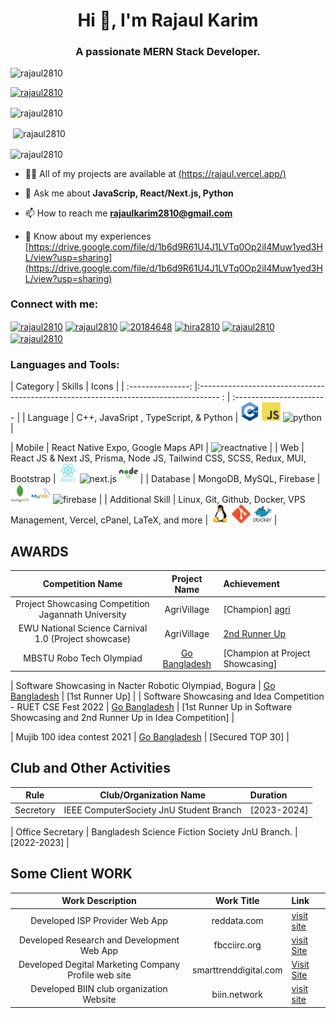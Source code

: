 <h1 align="center">Hi 👋, I'm Rajaul Karim</h1>
<h3 align="center">A passionate MERN Stack Developer.</h3>
<p align="left"> <img src="https://komarev.com/ghpvc/?username=rajaul2810&label=Profile%20views&color=0e75b6&style=flat" alt="rajaul2810" /> </p>

<p align="left"> <a href="https://github.com/ryo-ma/github-profile-trophy"><img src="https://github-profile-trophy.vercel.app/?username=rajaul2810" alt="rajaul2810" /></a> </p>

<p><img align="center" src="https://github-readme-stats.vercel.app/api/top-langs?username=rajaul2810&show_icons=true&locale=en&layout=compact" alt="rajaul2810" /></p> 
<p>&nbsp;<img align="center" src="https://github-readme-stats.vercel.app/api?username=rajaul2810&show_icons=true&locale=en" alt="rajaul2810" /></p> 
<p><img align="center" src="https://github-readme-streak-stats.herokuapp.com/?user=rajaul2810&" alt="rajaul2810" /></p>

- 👨‍💻 All of my projects are available at [(https://rajaul.vercel.app/)](https://rajaul.vercel.app/)

- 💬 Ask me about **JavaScrip, React/Next.js, Python**

- 📫 How to reach me **rajaulkarim2810@gmail.com**

- 📄 Know about my experiences [https://drive.google.com/file/d/1b6d9R61U4J1LVTq0Op2iI4Muw1yed3HL/view?usp=sharing](https://drive.google.com/file/d/1b6d9R61U4J1LVTq0Op2iI4Muw1yed3HL/view?usp=sharing)

<h3 align="left">Connect with me:</h3>
<p align="left">
<a href="https://twitter.com/rajaul2810" target="blank"><img align="center" src="https://raw.githubusercontent.com/rahuldkjain/github-profile-readme-generator/master/src/images/icons/Social/twitter.svg" alt="rajaul2810" height="30" width="40" /></a>
<a href="https://linkedin.com/in/rajaul2810" target="blank"><img align="center" src="https://raw.githubusercontent.com/rahuldkjain/github-profile-readme-generator/master/src/images/icons/Social/linked-in-alt.svg" alt="rajaul2810" height="30" width="40" /></a>
<a href="https://stackoverflow.com/users/20184648" target="blank"><img align="center" src="https://raw.githubusercontent.com/rahuldkjain/github-profile-readme-generator/master/src/images/icons/Social/stack-overflow.svg" alt="20184648" height="30" width="40" /></a>
<a href="https://fb.com/hira2810" target="blank"><img align="center" src="https://raw.githubusercontent.com/rahuldkjain/github-profile-readme-generator/master/src/images/icons/Social/facebook.svg" alt="hira2810" height="30" width="40" /></a>
<a href="https://www.youtube.com/c/rajaul2810" target="blank"><img align="center" src="https://raw.githubusercontent.com/rahuldkjain/github-profile-readme-generator/master/src/images/icons/Social/youtube.svg" alt="rajaul2810" height="30" width="40" /></a>
<a href="https://www.leetcode.com/rajaul2810" target="blank"><img align="center" src="https://raw.githubusercontent.com/rahuldkjain/github-profile-readme-generator/master/src/images/icons/Social/leet-code.svg" alt="rajaul2810" height="30" width="40" /></a>
</p>

<h3 align="left">Languages and Tools:</h3>
| Category         | Skills    | Icons      |
| :---------------: |:----------------------------------------------------------------------------------- : | :----------------------- |
| Language         |  C++, JavaSript , TypeScript, & Python     |  <img src="https://raw.githubusercontent.com/devicons/devicon/master/icons/cplusplus/cplusplus-original.svg" alt="cplusplus" width="30" height="30"/>  <img src="https://raw.githubusercontent.com/devicons/devicon/master/icons/javascript/javascript-original.svg" alt="javascript" width="30" height="30"/> <img src="https://www.python.org/static/opengraph-icon-200x200.png" alt="python" width="30" height="30"/>  |

| Mobile           | React Native Expo,  Google Maps API                                 | <img src="https://reactnative.dev/img/header_logo.svg" alt="reactnative" width="40" height="40"/>                                                                                                                                                                    |
| Web              | React JS & Next JS, Prisma, Node JS, Tailwind CSS, SCSS, Redux, MUI, Bootstrap | <img src="https://raw.githubusercontent.com/devicons/devicon/master/icons/react/react-original-wordmark.svg" alt="react" width="30" height="30"/> <img src="https://www.svgrepo.com/show/354113/nextjs-icon.svg" alt="next.js" width="30" height="30"/> <img src="https://raw.githubusercontent.com/devicons/devicon/master/icons/nodejs/nodejs-original-wordmark.svg" alt="nodejs" width="30" height="30"/>    |
| Database         | MongoDB, MySQL, Firebase                                                                                   |<img src="https://raw.githubusercontent.com/devicons/devicon/master/icons/mongodb/mongodb-original-wordmark.svg" alt="mongodb" width="30" height="30"/> <img src="https://raw.githubusercontent.com/devicons/devicon/master/icons/mysql/mysql-original-wordmark.svg" alt="mysql" width="30" height="30"/> <img src="https://www.vectorlogo.zone/logos/firebase/firebase-icon.svg" alt="firebase" width="30" height="30"/>                                                                                                                           |
| Additional Skill | Linux, Git, Github, Docker, VPS Management, Vercel, cPanel, LaTeX, and more | <img src="https://raw.githubusercontent.com/devicons/devicon/master/icons/linux/linux-original.svg" alt="linux" width="30" height="30"/> <img src="https://raw.githubusercontent.com/devicons/devicon/master/icons/git/git-original.svg" alt="git" width="30" height="30"/> <img src="https://raw.githubusercontent.com/devicons/devicon/master/icons/docker/docker-original-wordmark.svg" alt="docker" width="30" height="30"/> |

## AWARDS

| Competition Name       |    Project Name           | Achievement    |
| :-----------------------------------------------------------: | :---------: | :------------- |
|     Project Showcasing Competition Jagannath University | AgriVillage | [Champion] [agri] |
|   EWU National Science Carnival 1.0 (Project showcase)            |     AgriVillage      | [2nd Runner Up][agri] |
|                   MBSTU Robo Tech Olympiad                    |      [Go Bangladesh][goBd]      | [Champion at Project Showcasing] |

|    Software Showcasing in Nacter Robotic Olympiad, Bogura     |      [Go Bangladesh][goBd]      | [1st Runner Up]   |
| Software Showcasing and Idea Competition - RUET CSE Fest 2022 |      [Go Bangladesh][goBd]      | [1st Runner Up in Software Showcasing and 2nd Runner Up in Idea Competition] |

|                  Mujib 100 idea contest 2021                  |      [Go Bangladesh][goBd]      | [Secured TOP 30]   |

## Club and Other Activities

|                       Rule                        |          Club/Organization Name           | Duration                                                                               |
| :-----------------------------------------------------------: | :-----------------------------: | :---------------------------------------------------------------------------------------- |
|               Secretory                 |  IEEE ComputerSociety JnU Student Branch | [2023-2024] |
                        
|    Office Secretary                       |     Bangladesh Science Fiction Society JnU Branch.      | [2022-2023]   |



## Some Client WORK

|                                     Work Description                                     |      Work Title      | Link                                      |
| :--------------------------------------------------------------------------------------: | :------------------: | :---------------------------------------- |
|                    Developed ISP Provider Web App                    |     reddata.com      | [visit site][reddata]                      |
|                         Developed Research and Development Web App                          | fbcciirc.org | [visit Site][fbcciirc]  |
| Developed Degital Marketing Company Profile web site |   smarttrenddigital.com    | [Visit Site][smart]               |
|                  Developed BIIN club organization Website                   | biin.network  | [visit site][biin] |

<!-- links -->

[reddata]: https://red-data.vercel.app/
[fbcciirc]: https://fbcciirc.org/
[smart]: https://rajaul2810.github.io/smart_trend_digital/
[biin]: https://www.biin.network/

<!-- achievement links-->

[agri]: https://agri-village.vercel.app/

<!-- project links -->

[goBd]: https://go-bangladesh.com/
